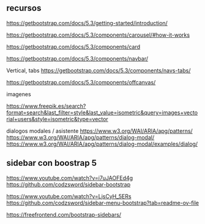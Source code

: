 ﻿

## recursos

https://getbootstrap.com/docs/5.3/getting-started/introduction/

https://getbootstrap.com/docs/5.3/components/carousel/#how-it-works

https://getbootstrap.com/docs/5.3/components/card

https://getbootstrap.com/docs/5.3/components/navbar/

Vertical,  tabs
https://getbootstrap.com/docs/5.3/components/navs-tabs/

https://getbootstrap.com/docs/5.3/components/offcanvas/

imagenes

https://www.freepik.es/search?format=search&last_filter=style&last_value=isometric&query=images+vectorial+users&style=isometric&type=vector

dialogos modales / asistente
https://www.w3.org/WAI/ARIA/apg/patterns/
https://www.w3.org/WAI/ARIA/apg/patterns/dialog-modal/
https://www.w3.org/WAI/ARIA/apg/patterns/dialog-modal/examples/dialog/


## sidebar con boostrap 5
https://www.youtube.com/watch?v=i7uJAOFEd4g
https://github.com/codzsword/sidebar-bootstrap

https://www.youtube.com/watch?v=LjsCyH_5ERs
https://github.com/codzsword/sidebar-menu-bootstrap?tab=readme-ov-file

https://freefrontend.com/bootstrap-sidebars/